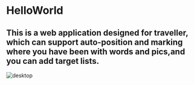 # HelloWorld
## This is a web application designed for traveller, which can support auto-position and marking where you have been with words and pics,and you can add target lists.
![desktop](https://github.com/buct2012dbl/Helloworld_APP/tree/master/resourse/desktop.jpg)